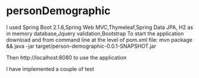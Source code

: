 # personDemographic

I used Spring Boot 2.1.6,Spring Web MVC,Thymeleaf,Spring Data JPA, H2 as in memory database,Jquery validation,Bootstrap
To start the application download and from command line at the level of pom.xml file: mvn package && java -jar target/person-demographic-0.0.1-SNAPSHOT.jar

Then http://localhost:8080 to use the application

I have implemented a couple of test
